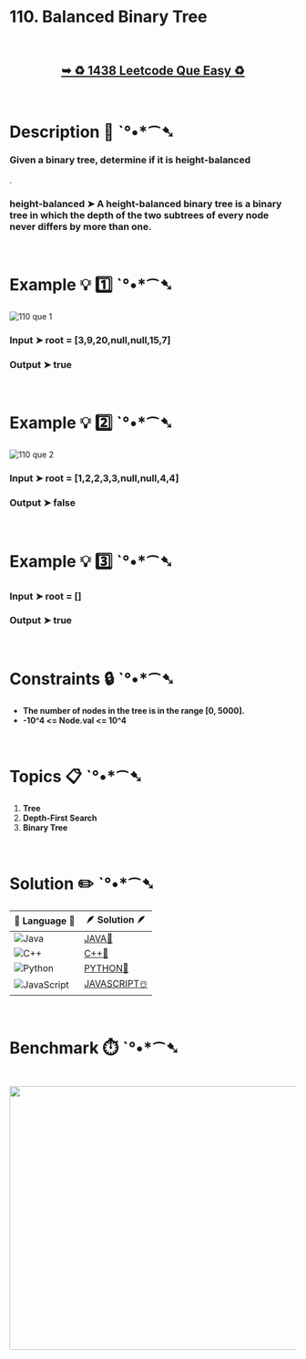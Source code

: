 # 110. Balanced Binary Tree

</br>

<h2 align="center"> 

<a href="https://leetcode.com/problems/balanced-binary-tree/description/"><strong>➥ ♻️ 1438 Leetcode Que Easy ♻️ </strong></a>
</h2>

</br>

# Description 📜 ˋ°•*⁀➷

### Given a binary tree, determine if it is height-balanced
.
### height-balanced ➤ A height-balanced binary tree is a binary tree in which the depth of the two subtrees of every node never differs by more than one.


</br>

# Example 💡 1️⃣ ˋ°•*⁀➷

![110 que 1](https://github.com/Prakhar-002/LEETCODE/assets/136890202/579a2328-04f1-48eb-8c9e-94e1321f51eb)

  ### Input  ➤ root = [3,9,20,null,null,15,7]

  ### Output  ➤ true

</br>

# Example 💡 2️⃣ ˋ°•*⁀➷

![110 que 2](https://github.com/Prakhar-002/LEETCODE/assets/136890202/ad9218bc-7217-4145-ac94-e11cd3628ce4)

  ### Input ➤ root = [1,2,2,3,3,null,null,4,4]

  ### Output  ➤ false


</br>

# Example 💡 3️⃣ ˋ°•*⁀➷

  ### Input ➤ root = []

  ### Output  ➤ true

</br>

# Constraints 🔒 ˋ°•*⁀➷

- **The number of nodes in the tree is in the range [0, 5000].**
- **-10^4 <= Node.val <= 10^4**

</br>

# Topics 📋 ˋ°•*⁀➷

1. **Tree**
2. **Depth-First Search**
3. **Binary Tree**


</br>

# Solution ✏️ ˋ°•*⁀➷

| 📒 Language 📒  | 🪶 Solution 🪶 |
| ------------- | ------------- |
|  ![Java](https://img.shields.io/badge/java-%23ED8B00.svg?style=for-the-badge&logo=openjdk&logoColor=white)  | [JAVA🍁](https://github.com/Prakhar-002/LEETCODE/blob/main/%F0%9F%93%9A%20Study%20%F0%9F%8E%A7%20Plan%20%F0%9F%91%A8%F0%9F%8F%BB%E2%80%8D%F0%9F%92%BB/%F0%9F%A9%B5%20NeetCode%20150%20-%20%F0%9F%8D%87%20Blind%2075%20%2B%2075%20problems/%F0%9F%94%AC%20Examine%20Thoroughly%20%F0%9F%A7%AC/07%20Trees/Day%20%E2%9E%BA%2049%20%F0%9F%A5%A1%20110.%20Balanced%20Binary%20Tree%20%E2%98%83%EF%B8%8F%20%F0%9F%8D%81%20%F0%9F%8D%B0%20%F0%9F%8E%B2/%F0%9F%8D%81JAVA_110_BalancedBinaryTree.java) |
|  ![C++](https://img.shields.io/badge/c++-%2300599C.svg?style=for-the-badge&logo=c%2B%2B&logoColor=white)  | [C++🎲](https://github.com/Prakhar-002/LEETCODE/blob/main/%F0%9F%93%9A%20Study%20%F0%9F%8E%A7%20Plan%20%F0%9F%91%A8%F0%9F%8F%BB%E2%80%8D%F0%9F%92%BB/%F0%9F%A9%B5%20NeetCode%20150%20-%20%F0%9F%8D%87%20Blind%2075%20%2B%2075%20problems/%F0%9F%94%AC%20Examine%20Thoroughly%20%F0%9F%A7%AC/07%20Trees/Day%20%E2%9E%BA%2049%20%F0%9F%A5%A1%20110.%20Balanced%20Binary%20Tree%20%E2%98%83%EF%B8%8F%20%F0%9F%8D%81%20%F0%9F%8D%B0%20%F0%9F%8E%B2/%F0%9F%8E%B2CPP%20-%20110.%20Balanced%20Binary%20Tree.cpp)  |
|  ![Python](https://img.shields.io/badge/python-3670A0?style=for-the-badge&logo=python&logoColor=ffdd54)    | [PYTHON🍰](https://github.com/Prakhar-002/LEETCODE/blob/main/%F0%9F%93%9A%20Study%20%F0%9F%8E%A7%20Plan%20%F0%9F%91%A8%F0%9F%8F%BB%E2%80%8D%F0%9F%92%BB/%F0%9F%A9%B5%20NeetCode%20150%20-%20%F0%9F%8D%87%20Blind%2075%20%2B%2075%20problems/%F0%9F%94%AC%20Examine%20Thoroughly%20%F0%9F%A7%AC/07%20Trees/Day%20%E2%9E%BA%2049%20%F0%9F%A5%A1%20110.%20Balanced%20Binary%20Tree%20%E2%98%83%EF%B8%8F%20%F0%9F%8D%81%20%F0%9F%8D%B0%20%F0%9F%8E%B2/%F0%9F%8D%B0PYTHON_110_BalancedBinaryTree.py) |
| ![JavaScript](https://img.shields.io/badge/javascript-%23323330.svg?style=for-the-badge&logo=javascript&logoColor=%23F7DF1E)   | [JAVASCRIPT☃️](https://github.com/Prakhar-002/LEETCODE/blob/main/%F0%9F%93%9A%20Study%20%F0%9F%8E%A7%20Plan%20%F0%9F%91%A8%F0%9F%8F%BB%E2%80%8D%F0%9F%92%BB/%F0%9F%A9%B5%20NeetCode%20150%20-%20%F0%9F%8D%87%20Blind%2075%20%2B%2075%20problems/%F0%9F%94%AC%20Examine%20Thoroughly%20%F0%9F%A7%AC/07%20Trees/Day%20%E2%9E%BA%2049%20%F0%9F%A5%A1%20110.%20Balanced%20Binary%20Tree%20%E2%98%83%EF%B8%8F%20%F0%9F%8D%81%20%F0%9F%8D%B0%20%F0%9F%8E%B2/%F0%9F%8E%B2CPP%20-%20110.%20Balanced%20Binary%20Tree.cpp) |

</br>

# Benchmark ⏱️ ˋ°•*⁀➷

<h1  align="center" >

<img src ="https://github.com/user-attachments/assets/5c22fd9a-5ff3-40d1-a312-43d3aa76999f" width = "700px" height="462px" />

</h1>

